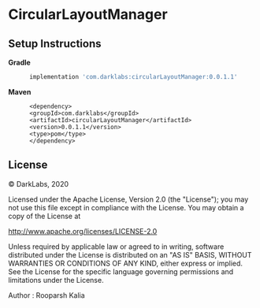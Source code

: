 # CircularLayoutManager

## Setup Instructions

**Gradle**
  ``` gradle
        implementation 'com.darklabs:circularLayoutManager:0.0.1.1'
  ```

**Maven**
  ``` maven
        <dependency>
        <groupId>com.darklabs</groupId>
        <artifactId>circularLayoutManager</artifactId>
        <version>0.0.1.1</version>
        <type>pom</type>
        </dependency>
  ```

  ## License


  © DarkLabs, 2020

  Licensed under the Apache License, Version 2.0 (the "License");
  you may not use this file except in compliance with the License.
  You may obtain a copy of the License at

  http://www.apache.org/licenses/LICENSE-2.0

  Unless required by applicable law or agreed to in writing, software
  distributed under the License is distributed on an "AS IS" BASIS,
  WITHOUT WARRANTIES OR CONDITIONS OF ANY KIND, either express or implied.
  See the License for the specific language governing permissions and
  limitations under the License.

  Author : Rooparsh Kalia
